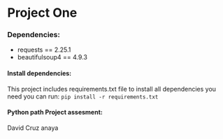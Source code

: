 # Project One

### Dependencies:
* requests == 2.25.1
* beautifulsoup4 == 4.9.3

#### Install dependencies:
This project includes requirements.txt file to install all dependencies you need
you can run: 
`pip install -r requirements.txt`



#### Python path Project assesment:
David Cruz anaya